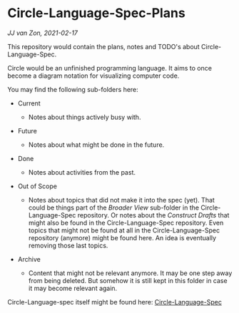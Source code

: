 Circle-Language-Spec-Plans
==========================

*JJ van Zon, 2021-02-17*

This repository would contain the plans, notes and TODO's about Circle-Language-Spec.

Circle would be an unfinished programming language. It aims to once become a diagram notation for visualizing computer code.

You may find the following sub-folders here:

- Current

    - Notes about things actively busy with.

- Future

    - Notes about what might be done in the future.
     
- Done

    - Notes about activities from the past.

- Out of Scope

    - Notes about topics that did not make it into the spec (yet). That could be things part of the *Broader View* sub-folder in the Circle-Language-Spec repository. Or notes about the *Construct Drafts* that might also be found in the Circle-Language-Spec repository. Even topics that might not be found at all in the Circle-Language-Spec repository (anymore) might be found here. An idea is eventually removing those last topics.

- Archive

    - Content that might not be relevant anymore. It may be one step away from being deleted. But somehow it is still kept in this folder in case it may become relevant again.

Circle-Language-spec itself might be found here: [Circle-Language-Spec](https://github.com/jjvanzon/Circle-Language-Spec)
